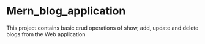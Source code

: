 # Mern_blog_application
This project contains basic crud operations of show, add, update and delete blogs from the Web application
